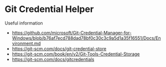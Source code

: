 # Git Credential Helper

Useful information

* https://github.com/microsoft/Git-Credential-Manager-for-Windows/blob/b76af7ecd788dad78bf0c30c3c9a5d1a35f16551/Docs/Environment.md
* https://git-scm.com/docs/git-credential-store
* https://git-scm.com/book/en/v2/Git-Tools-Credential-Storage
* https://git-scm.com/docs/gitcredentials